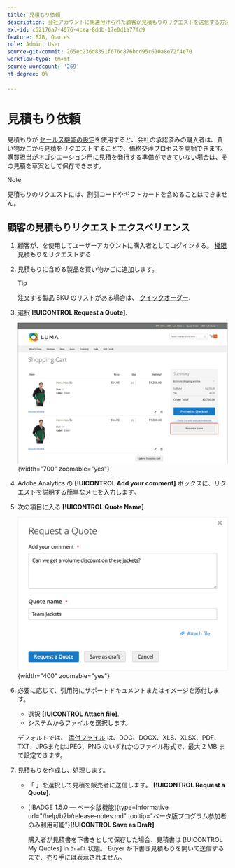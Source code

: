 ```yaml
---
title: 見積もり依頼
description: 会社アカウントに関連付けられた顧客が見積もりのリクエストを送信する方法を説明します。
exl-id: c52176a7-4076-4cea-8ddb-17e0d1a77fd9
feature: B2B, Quotes
role: Admin, User
source-git-commit: 265ec236d8391f676c876bcd95c610a8e72f4e70
workflow-type: tm+mt
source-wordcount: '269'
ht-degree: 0%

---
```


# 見積もり依頼

見積もりが [セールス機能の設定](configure-quotes.md)を使用すると、会社の承認済みの購入者は、買い物かごから見積をリクエストすることで、価格交渉プロセスを開始できます。 購買担当がネゴシエーション用に見積を発行する準備ができていない場合は、その見積を草案として保存できます。

>[!NOTE]
>
>見積もりのリクエストには、割引コードやギフトカードを含めることはできません。

## 顧客の見積もりリクエストエクスペリエンス

1. 顧客が、を使用してユーザーアカウントに購入者としてログインする。 [権限](account-company-roles-permissions.md) 見積もりをリクエストする

1. 見積もりに含める製品を買い物かごに追加します。

   >[!TIP]
   > 
   >注文する製品 SKU のリストがある場合は、 [クイックオーダー](quick-order.md).

1. 選択 **[!UICONTROL Request a Quote]**.

   ![買い物かごからの見積もりのリクエスト](./assets/quote-request-from-cart.png){width="700" zoomable="yes"}

1. Adobe Analytics の **[!UICONTROL Add your comment]** ボックスに、リクエストを説明する簡単なメモを入力します。

1. 次の項目に入る **[!UICONTROL Quote Name]**.

   ![見積もりのコメントと名前の入力](./assets/quote-request-from-cart-name-comments.png){width="400" zoomable="yes"}

1. 必要に応じて、引用符にサポートドキュメントまたはイメージを添付します。

   - 選択 **[!UICONTROL Attach file]**.
   - システムからファイルを選択します。

   デフォルトでは、 [添付ファイル](configure-quotes.md) は、DOC、DOCX、XLS、XLSX、PDF、TXT、JPGまたはJPEG、PNG のいずれかのファイル形式で、最大 2 MB まで設定できます。

1. 見積もりを作成し、処理します。

   - 「 」を選択して見積を販売者に送信します。 **[!UICONTROL Request a Quote]**.
   - [!BADGE 1.5.0 — ベータ版機能]{type=Informative url="/help/b2b/release-notes.md" tooltip="ベータ版プログラム参加者のみ利用可能"}**[!UICONTROL Save as Draft]**.

     購入者が見積書を下書きとして保存した場合、見積書は [!UICONTROL My Quotes] in `Draft` 状態。 Buyer が下書き見積もりを開いて送信するまで、売り手には表示されません。
